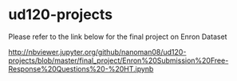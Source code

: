 ud120-projects
==============
Please refer to the link below for the final project on Enron Dataset

http://nbviewer.jupyter.org/github/nanoman08/ud120-projects/blob/master/final_project/Enron%20Submission%20Free-Response%20Questions%20-%20HT.ipynb
